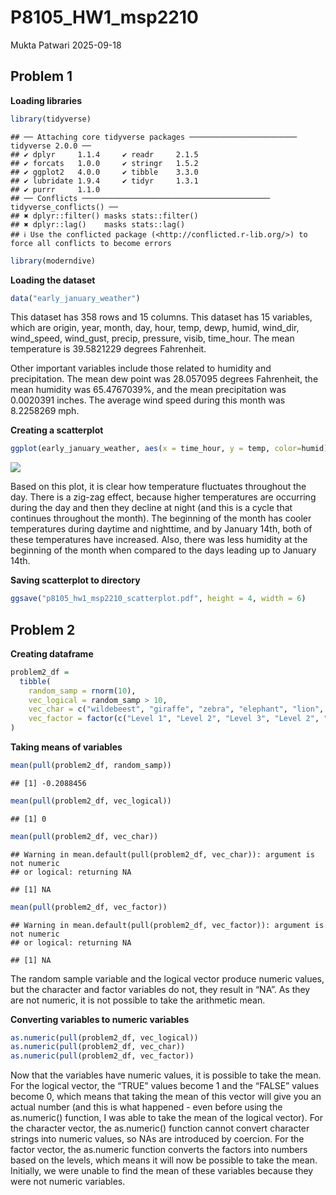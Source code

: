 P8105_HW1_msp2210
================
Mukta Patwari
2025-09-18

## Problem 1

**Loading libraries**

``` r
library(tidyverse)
```

    ## ── Attaching core tidyverse packages ──────────────────────── tidyverse 2.0.0 ──
    ## ✔ dplyr     1.1.4     ✔ readr     2.1.5
    ## ✔ forcats   1.0.0     ✔ stringr   1.5.2
    ## ✔ ggplot2   4.0.0     ✔ tibble    3.3.0
    ## ✔ lubridate 1.9.4     ✔ tidyr     1.3.1
    ## ✔ purrr     1.1.0     
    ## ── Conflicts ────────────────────────────────────────── tidyverse_conflicts() ──
    ## ✖ dplyr::filter() masks stats::filter()
    ## ✖ dplyr::lag()    masks stats::lag()
    ## ℹ Use the conflicted package (<http://conflicted.r-lib.org/>) to force all conflicts to become errors

``` r
library(moderndive)
```

**Loading the dataset**

``` r
data("early_january_weather")
```

This dataset has 358 rows and 15 columns. This dataset has 15 variables,
which are origin, year, month, day, hour, temp, dewp, humid, wind_dir,
wind_speed, wind_gust, precip, pressure, visib, time_hour. The mean
temperature is 39.5821229 degrees Fahrenheit.

Other important variables include those related to humidity and
precipitation. The mean dew point was 28.057095 degrees Fahrenheit, the
mean humidity was 65.4767039%, and the mean precipitation was 0.0020391
inches. The average wind speed during this month was 8.2258269 mph.

**Creating a scatterplot**

``` r
ggplot(early_january_weather, aes(x = time_hour, y = temp, color=humid)) + geom_point()
```

![](P8105_HW1_msp2210_files/figure-gfm/unnamed-chunk-3-1.png)<!-- -->

Based on this plot, it is clear how temperature fluctuates throughout
the day. There is a zig-zag effect, because higher temperatures are
occurring during the day and then they decline at night (and this is a
cycle that continues throughout the month). The beginning of the month
has cooler temperatures during daytime and nighttime, and by January
14th, both of these temperatures have increased. Also, there was less
humidity at the beginning of the month when compared to the days leading
up to January 14th.

**Saving scatterplot to directory**

``` r
ggsave("p8105_hw1_msp2210_scatterplot.pdf", height = 4, width = 6)
```

## Problem 2

**Creating dataframe**

``` r
problem2_df =
  tibble(
    random_samp = rnorm(10),
    vec_logical = random_samp > 10,
    vec_char = c("wildebeest", "giraffe", "zebra", "elephant", "lion", "hippo", "warthog", "rhino", "ostrich", "flamingo"),
    vec_factor = factor(c("Level 1", "Level 2", "Level 3", "Level 2", "Level 3", "Level 3", "Level 2", "Level 1", "Level 2", "Level 3"))
)
```

**Taking means of variables**

``` r
mean(pull(problem2_df, random_samp))
```

    ## [1] -0.2088456

``` r
mean(pull(problem2_df, vec_logical))
```

    ## [1] 0

``` r
mean(pull(problem2_df, vec_char))
```

    ## Warning in mean.default(pull(problem2_df, vec_char)): argument is not numeric
    ## or logical: returning NA

    ## [1] NA

``` r
mean(pull(problem2_df, vec_factor))
```

    ## Warning in mean.default(pull(problem2_df, vec_factor)): argument is not numeric
    ## or logical: returning NA

    ## [1] NA

The random sample variable and the logical vector produce numeric
values, but the character and factor variables do not, they result in
“NA”. As they are not numeric, it is not possible to take the arithmetic
mean.

**Converting variables to numeric variables**

``` r
as.numeric(pull(problem2_df, vec_logical))
as.numeric(pull(problem2_df, vec_char))
as.numeric(pull(problem2_df, vec_factor))
```

Now that the variables have numeric values, it is possible to take the
mean. For the logical vector, the “TRUE” values become 1 and the “FALSE”
values become 0, which means that taking the mean of this vector will
give you an actual number (and this is what happened - even before using
the as.numeric() function, I was able to take the mean of the logical
vector). For the character vector, the as.numeric() function cannot
convert character strings into numeric values, so NAs are introduced by
coercion. For the factor vector, the as.numeric function converts the
factors into numbers based on the levels, which means it will now be
possible to take the mean. Initially, we were unable to find the mean of
these variables because they were not numeric variables.
